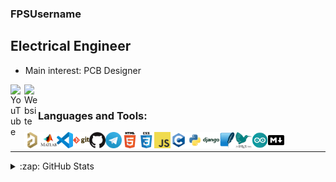 ### FPSUsername

## Electrical Engineer
* Main interest: PCB Designer

[<img align="left" alt="YouTube" width="22px" src="https://cdn.jsdelivr.net/npm/simple-icons@v3/icons/youtube.svg" />][youtube]
[<img align="left" alt="Website" width="22px" src="https://fpsusername.ml/images/rel/android-icon-512x512.png" />][website]

<br />

### Languages and Tools:

<img align="left" alt="Altium designer" width="26px" src="https://raw.githubusercontent.com/github/explore/main/topics/altium-designer/altium-designer.png" />
<img align="left" alt="Matlab" width="26px" src="https://raw.githubusercontent.com/github/explore/main/topics/matlab/matlab.png" />
<img align="left" alt="Visual Studio Code" width="26px" src="https://raw.githubusercontent.com/github/explore/main/topics/visual-studio-code/visual-studio-code.png" />
<img align="left" alt="Git" width="26px" src="https://raw.githubusercontent.com/github/explore/main/topics/git/git.png" />
<img align="left" alt="GitHub" width="26px" src="https://raw.githubusercontent.com/github/explore/main/topics/github/github.png" />
<img align="left" alt="Telegram" width="26px" src="https://raw.githubusercontent.com/github/explore/main/topics/telegram/telegram.png" />
<img align="left" alt="HTML5" width="26px" src="https://raw.githubusercontent.com/github/explore/main/topics/html/html.png" />
<img align="left" alt="CSS3" width="26px" src="https://raw.githubusercontent.com/github/explore/main/topics/css/css.png" />
<img align="left" alt="JavaScript" width="26px" src="https://raw.githubusercontent.com/github/explore/main/topics/javascript/javascript.png" />
<img align="left" alt="C" width="26px" src="https://raw.githubusercontent.com/github/explore/main/topics/c/c.png" />
<img align="left" alt="Python" width="26px" src="https://raw.githubusercontent.com/github/explore/main/topics/python/python.png" />
<img align="left" alt="Django" width="26px" src="https://raw.githubusercontent.com/github/explore/main/topics/django/django.png" />
<!--<img align="left" alt="REST-API" width="26px" src="https://raw.githubusercontent.com/github/explore/main/topics/rest-api/rest-api.png" />-->
<img align="left" alt="SQLite" width="26px" src="https://raw.githubusercontent.com/github/explore/main/topics/sqlite/sqlite.png" />
<img align="left" alt="LaTeX" width="26px" src="https://raw.githubusercontent.com/github/explore/main/topics/latex/latex.png" />
<img align="left" alt="Arduino" width="26px" src="https://raw.githubusercontent.com/github/explore/main/topics/arduino/arduino.png" />
<img align="left" alt="Markdown" width="26px" src="https://raw.githubusercontent.com/github/explore/main/topics/markdown/markdown.png" />

<br />

---

<details>
  <summary>:zap: GitHub Stats</summary>
  <img align="left" alt="FPSUsername's GitHub Stats" src="https://github-readme-stats.vercel.app/api?username=FPSUsername&show_icons=true&hide_border=true&theme=onedark" />

</details>


[website]: https://fpsusername.online/
[youtube]: https://youtube.com/FPSUsername
